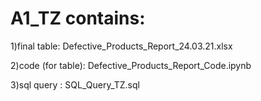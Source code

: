 # A1_TZ contains:
1)final table: Defective_Products_Report_24.03.21.xlsx

2)code (for table): Defective_Products_Report_Code.ipynb

3)sql query : SQL_Query_TZ.sql
